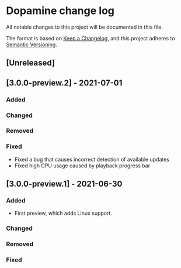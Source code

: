 # Dopamine change log

All notable changes to this project will be documented in this file.

The format is based on [Keep a Changelog](https://keepachangelog.com/en/1.0.0/),
and this project adheres to [Semantic Versioning](https://semver.org/spec/v2.0.0.html).

## [Unreleased]

## [3.0.0-preview.2] - 2021-07-01

### Added

### Changed

### Removed

### Fixed

-   Fixed a bug that causes incorrect detection of available updates
-   Fixed high CPU usage caused by playback progress bar

## [3.0.0-preview.1] - 2021-06-30

### Added

-   First preview, which adds Linux support.

### Changed

### Removed

### Fixed

